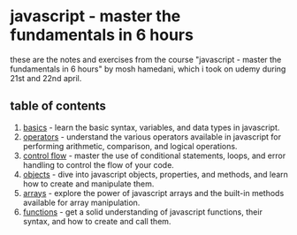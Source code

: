 # javascript - master the fundamentals in 6 hours

these are the notes and exercises from the course "javascript - master the fundamentals in 6 hours" by mosh hamedani, which i took on udemy during 21st and 22nd april.

## table of contents

1. [basics](./basics/readme.md) - learn the basic syntax, variables, and data types in javascript.
2. [operators](./operators/readme.md) - understand the various operators available in javascript for performing arithmetic, comparison, and logical operations.
3. [control flow](./control_flow/readme.md) - master the use of conditional statements, loops, and error handling to control the flow of your code.
4. [objects](./objects/readme.md) - dive into javascript objects, properties, and methods, and learn how to create and manipulate them.
5. [arrays](./arrays/readme.md) - explore the power of javascript arrays and the built-in methods available for array manipulation.
6. [functions](./functions/readme.md) - get a solid understanding of javascript functions, their syntax, and how to create and call them.
